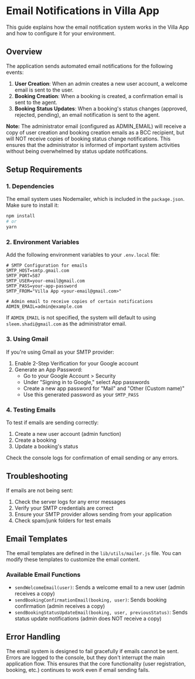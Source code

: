# Email Notifications in Villa App

This guide explains how the email notification system works in the Villa App and how to configure it for your environment.

## Overview

The application sends automated email notifications for the following events:

1. **User Creation**: When an admin creates a new user account, a welcome email is sent to the user.
2. **Booking Creation**: When a booking is created, a confirmation email is sent to the agent.
3. **Booking Status Updates**: When a booking's status changes (approved, rejected, pending), an email notification is sent to the agent.

**Note:** The administrator email (configured as ADMIN_EMAIL) will receive a copy of user creation and booking creation emails as a BCC recipient, but will NOT receive copies of booking status change notifications. This ensures that the administrator is informed of important system activities without being overwhelmed by status update notifications.

## Setup Requirements

### 1. Dependencies

The email system uses Nodemailer, which is included in the `package.json`. Make sure to install it:

```bash
npm install
# or
yarn
```

### 2. Environment Variables

Add the following environment variables to your `.env.local` file:

```
# SMTP Configuration for emails
SMTP_HOST=smtp.gmail.com
SMTP_PORT=587
SMTP_USER=your-email@gmail.com
SMTP_PASS=your-app-password
SMTP_FROM="Villa App <your-email@gmail.com>"

# Admin email to receive copies of certain notifications
ADMIN_EMAIL=admin@example.com
```

If `ADMIN_EMAIL` is not specified, the system will default to using `sleem.shadi@gmail.com` as the administrator email.

### 3. Using Gmail

If you're using Gmail as your SMTP provider:

1. Enable 2-Step Verification for your Google account
2. Generate an App Password:
   - Go to your Google Account > Security
   - Under "Signing in to Google," select App passwords
   - Create a new app password for "Mail" and "Other (Custom name)"
   - Use this generated password as your `SMTP_PASS`

### 4. Testing Emails

To test if emails are sending correctly:

1. Create a new user account (admin function)
2. Create a booking
3. Update a booking's status

Check the console logs for confirmation of email sending or any errors.

## Troubleshooting

If emails are not being sent:

1. Check the server logs for any error messages
2. Verify your SMTP credentials are correct
3. Ensure your SMTP provider allows sending from your application
4. Check spam/junk folders for test emails

## Email Templates

The email templates are defined in the `lib/utils/mailer.js` file. You can modify these templates to customize the email content.

### Available Email Functions

- `sendWelcomeEmail(user)`: Sends a welcome email to a new user (admin receives a copy)
- `sendBookingConfirmationEmail(booking, user)`: Sends booking confirmation (admin receives a copy)
- `sendBookingStatusUpdateEmail(booking, user, previousStatus)`: Sends status update notifications (admin does NOT receive a copy)

## Error Handling

The email system is designed to fail gracefully if emails cannot be sent. Errors are logged to the console, but they don't interrupt the main application flow. This ensures that the core functionality (user registration, booking, etc.) continues to work even if email sending fails. 